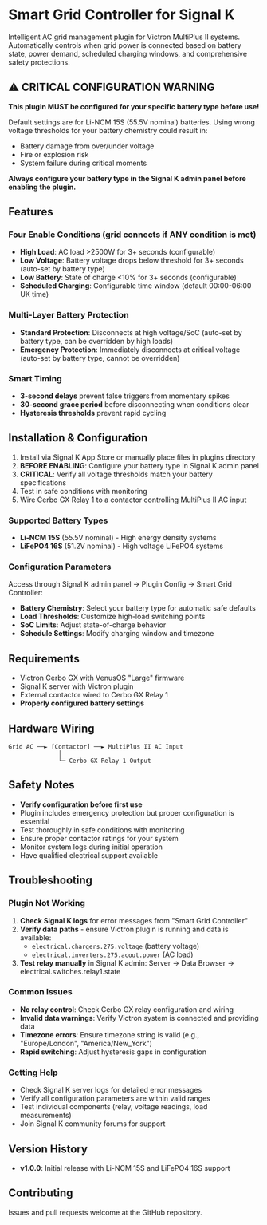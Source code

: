 # Smart Grid Controller for Signal K

Intelligent AC grid management plugin for Victron MultiPlus II systems. Automatically controls when grid power is connected based on battery state, power demand, scheduled charging windows, and comprehensive safety protections.

## ⚠️ CRITICAL CONFIGURATION WARNING

**This plugin MUST be configured for your specific battery type before use!** 

Default settings are for Li-NCM 15S (55.5V nominal) batteries. Using wrong voltage thresholds for your battery chemistry could result in:
- Battery damage from over/under voltage
- Fire or explosion risk
- System failure during critical moments

**Always configure your battery type in the Signal K admin panel before enabling the plugin.**

## Features

### Four Enable Conditions (grid connects if ANY condition is met)
- **High Load**: AC load >2500W for 3+ seconds (configurable)
- **Low Voltage**: Battery voltage drops below threshold for 3+ seconds (auto-set by battery type)
- **Low Battery**: State of charge <10% for 3+ seconds (configurable)
- **Scheduled Charging**: Configurable time window (default 00:00-06:00 UK time)

### Multi-Layer Battery Protection
- **Standard Protection**: Disconnects at high voltage/SoC (auto-set by battery type, can be overridden by high loads)
- **Emergency Protection**: Immediately disconnects at critical voltage (auto-set by battery type, cannot be overridden)

### Smart Timing
- **3-second delays** prevent false triggers from momentary spikes
- **30-second grace period** before disconnecting when conditions clear
- **Hysteresis thresholds** prevent rapid cycling

## Installation & Configuration

1. Install via Signal K App Store or manually place files in plugins directory
2. **BEFORE ENABLING**: Configure your battery type in Signal K admin panel
3. **CRITICAL**: Verify all voltage thresholds match your battery specifications
4. Test in safe conditions with monitoring
5. Wire Cerbo GX Relay 1 to a contactor controlling MultiPlus II AC input

### Supported Battery Types
- **Li-NCM 15S** (55.5V nominal) - High energy density systems
- **LiFePO4 16S** (51.2V nominal) - High voltage LiFePO4 systems

### Configuration Parameters
Access through Signal K admin panel → Plugin Config → Smart Grid Controller:
- **Battery Chemistry**: Select your battery type for automatic safe defaults
- **Load Thresholds**: Customize high-load switching points
- **SoC Limits**: Adjust state-of-charge behavior
- **Schedule Settings**: Modify charging window and timezone

## Requirements

- Victron Cerbo GX with VenusOS "Large" firmware
- Signal K server with Victron plugin
- External contactor wired to Cerbo GX Relay 1
- **Properly configured battery settings**

## Hardware Wiring

```
Grid AC ──► [Contactor] ──► MultiPlus II AC Input
              │
              └─ Cerbo GX Relay 1 Output
```

## Safety Notes

- **Verify configuration before first use**
- Plugin includes emergency protection but proper configuration is essential
- Test thoroughly in safe conditions with monitoring
- Ensure proper contactor ratings for your system
- Monitor system logs during initial operation
- Have qualified electrical support available

## Troubleshooting

### Plugin Not Working
1. **Check Signal K logs** for error messages from "Smart Grid Controller"
2. **Verify data paths** - ensure Victron plugin is running and data is available:
   - `electrical.chargers.275.voltage` (battery voltage)
   - `electrical.inverters.275.acout.power` (AC load)
3. **Test relay manually** in Signal K admin: Server → Data Browser → electrical.switches.relay1.state

### Common Issues
- **No relay control**: Check Cerbo GX relay configuration and wiring
- **Invalid data warnings**: Verify Victron system is connected and providing data
- **Timezone errors**: Ensure timezone string is valid (e.g., "Europe/London", "America/New_York")
- **Rapid switching**: Adjust hysteresis gaps in configuration

### Getting Help
- Check Signal K server logs for detailed error messages
- Verify all configuration parameters are within valid ranges
- Test individual components (relay, voltage readings, load measurements)
- Join Signal K community forums for support

## Version History
- **v1.0.0**: Initial release with Li-NCM 15S and LiFePO4 16S support

## Contributing
Issues and pull requests welcome at the GitHub repository.